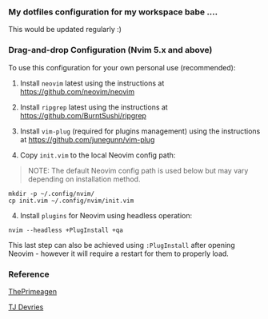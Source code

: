 ### My dotfiles configuration for my workspace babe  ....

This would be updated regularly :)

### Drag-and-drop Configuration (Nvim 5.x and above)

To use this configuration for your own personal use (recommended):

1. Install `neovim` latest using the instructions at https://github.com/neovim/neovim

2. Install `ripgrep` latest using the instructions at https://github.com/BurntSushi/ripgrep

3. Install `vim-plug` (required for plugins management) using the instructions at https://github.com/junegunn/vim-plug

4. Copy `init.vim` to the local Neovim config path:

> NOTE: The default Neovim config path is used below but may vary depending on installation method.

```
mkdir -p ~/.config/nvim/
cp init.vim ~/.config/nvim/init.vim
```

4. Install `plugins` for Neovim using headless operation:

```
nvim --headless +PlugInstall +qa
```

This last step can also be achieved using `:PlugInstall` after opening Neovim - however it will require a restart for them to properly load.

### Reference

[ThePrimeagen](https://www.youtube.com/channel/UC8ENHE5xdFSwx71u3fDH5Xw "ThePrimeagen")

[TJ Devries](https://www.youtube.com/channel/UCd3dNckv1Za2coSaHGHl5aA "TJ Devries")
